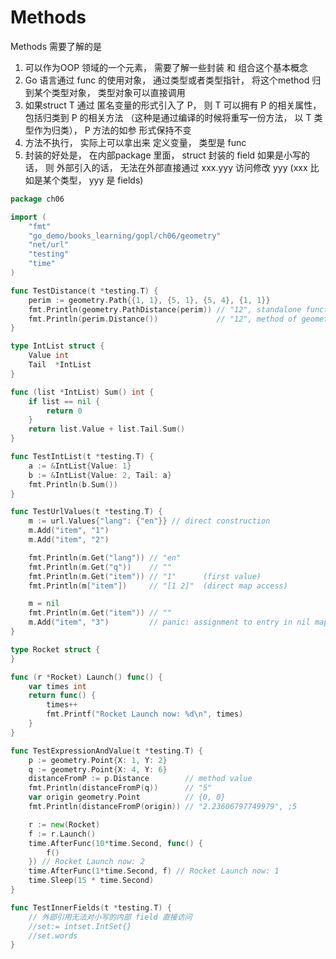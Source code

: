 # Methods

Methods 需要了解的是

1. 可以作为OOP 领域的一个元素， 需要了解一些封装 和 组合这个基本概念
2. Go 语言通过 func 的使用对象， 通过类型或者类型指针， 将这个method 归到某个类型对象， 类型对象可以直接调用
3. 如果struct T 通过 匿名变量的形式引入了 P， 则 T 可以拥有 P 的相关属性， 包括归类到 P 的相关方法 （这种是通过编译的时候将重写一份方法， 以 T 类型作为归类）， P 方法的如参 形式保持不变
4. 方法不执行， 实际上可以拿出来 定义变量， 类型是 func 
5. 封装的好处是， 在内部package 里面， struct 封装的 field 如果是小写的话， 则 外部引入的话， 无法在外部直接通过 xxx.yyy 访问修改 yyy (xxx 比如是某个类型， yyy 是 fields)

```go
package ch06

import (
	"fmt"
	"go_demo/books_learning/gopl/ch06/geometry"
	"net/url"
	"testing"
	"time"
)

func TestDistance(t *testing.T) {
	perim := geometry.Path{{1, 1}, {5, 1}, {5, 4}, {1, 1}}
	fmt.Println(geometry.PathDistance(perim)) // "12", standalone function
	fmt.Println(perim.Distance())             // "12", method of geometry.Path
}

type IntList struct {
	Value int
	Tail  *IntList
}

func (list *IntList) Sum() int {
	if list == nil {
		return 0
	}
	return list.Value + list.Tail.Sum()
}

func TestIntList(t *testing.T) {
	a := &IntList{Value: 1}
	b := &IntList{Value: 2, Tail: a}
	fmt.Println(b.Sum())
}

func TestUrlValues(t *testing.T) {
	m := url.Values{"lang": {"en"}} // direct construction
	m.Add("item", "1")
	m.Add("item", "2")

	fmt.Println(m.Get("lang")) // "en"
	fmt.Println(m.Get("q"))    // ""
	fmt.Println(m.Get("item")) // "1"      (first value)
	fmt.Println(m["item"])     // "[1 2]"  (direct map access)

	m = nil
	fmt.Println(m.Get("item")) // ""
	m.Add("item", "3")         // panic: assignment to entry in nil map
}

type Rocket struct {
}

func (r *Rocket) Launch() func() {
	var times int
	return func() {
		times++
		fmt.Printf("Rocket Launch now: %d\n", times)
	}
}

func TestExpressionAndValue(t *testing.T) {
	p := geometry.Point{X: 1, Y: 2}
	q := geometry.Point{X: 4, Y: 6}
	distanceFromP := p.Distance        // method value
	fmt.Println(distanceFromP(q))      // "5"
	var origin geometry.Point          // {0, 0}
	fmt.Println(distanceFromP(origin)) // "2.23606797749979", ;5

	r := new(Rocket)
	f := r.Launch()
	time.AfterFunc(10*time.Second, func() {
		f()
	}) // Rocket Launch now: 2
	time.AfterFunc(1*time.Second, f) // Rocket Launch now: 1
	time.Sleep(15 * time.Second)
}

func TestInnerFields(t *testing.T) {
	// 外部引用无法对小写的内部 field 直接访问
	//set:= intset.IntSet{}
	//set.words
}

```

